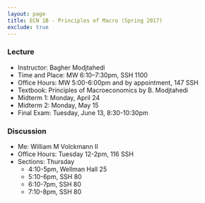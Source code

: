 ```yaml
---
layout: page
title: ECN 1B - Principles of Macro (Spring 2017)
exclude: true
---
```


### Lecture
* Instructor: Bagher Modjtahedi
* Time and Place: MW 6:10–7:30pm, SSH 1100
* Office Hours: MW 5:00-6:00pm and by appointment, 147 SSH
* Textbook: Principles of Macroeconomics by B. Modjtahedi
* Midterm 1: Monday, April 24
* Midterm 2: Monday, May 15
* Final Exam: Tuesday, June 13, 8:30-10:30pm


### Discussion
* Me: William M Volckmann II
* Office Hours: Tuesday 12-2pm, 116 SSH
* Sections: Thursday
  * 4:10-5pm, Wellman Hall 25
  * 5:10-6pm, SSH 80
  * 6:10-7pm, SSH 80
  * 7:10-8pm, SSH 80
